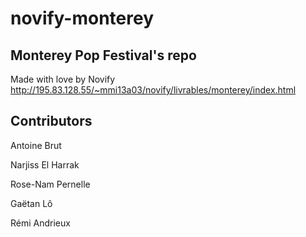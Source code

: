 novify-monterey
===============

Monterey Pop Festival's repo
----------------------------

Made with love by Novify
http://195.83.128.55/~mmi13a03/novify/livrables/monterey/index.html

Contributors
------------

Antoine Brut

Narjiss El Harrak

Rose-Nam Pernelle

Gaëtan Lô

Rémi Andrieux
